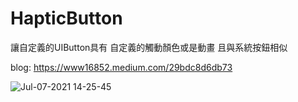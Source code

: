 # HapticButton
讓自定義的UIButton具有 自定義的觸動顏色或是動畫
且與系統按鈕相似

blog: https://www16852.medium.com/29bdc8d6db73

![Jul-07-2021 14-25-45](https://user-images.githubusercontent.com/15730633/124710961-15142c80-df30-11eb-9894-3a012030015e.gif)
